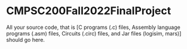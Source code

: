 # CMPSC200Fall2022FinalProject
All your source code, that is [C programs (.c) files, Assembly language programs (.asm) files, Circuits (.circ) files, and Jar files (logisim, mars)] should go here. 
